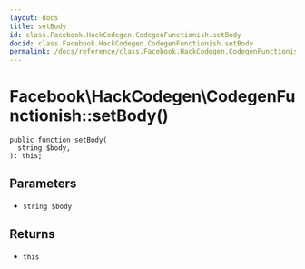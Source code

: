 ```yaml
---
layout: docs
title: setBody
id: class.Facebook.HackCodegen.CodegenFunctionish.setBody
docid: class.Facebook.HackCodegen.CodegenFunctionish.setBody
permalink: /docs/reference/class.Facebook.HackCodegen.CodegenFunctionish.setBody.md
---
```

# Facebook\\HackCodegen\\CodegenFunctionish::setBody()




``` Hack
public function setBody(
  string $body,
): this;
```




## Parameters




* ` string $body `




## Returns




- ` this `